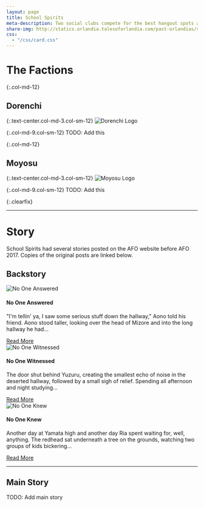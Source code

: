 ```yaml
---
layout: page
title: School Spirits
meta-description: Two social clubs compete for the best hangout spots at school. Little do they know the school is not all it appears to be.
share-img: http://statics.orlandia.talesoforlandia.com/past-orlandias/spirits/ghosts.png
css:
  - "/css/card.css"
---
```



# The Factions

{:.col-md-12}
## Dorenchi

{:.text-center.col-md-3.col-sm-12}
![Dorenchi Logo][dorenchi]

{:.col-md-9.col-sm-12}
TODO: Add this

{:.col-md-12}
## Moyosu

{:.text-center.col-md-3.col-sm-12}
![Moyosu Logo][moyosu]

{:.col-md-9.col-sm-12}
TODO: Add this

{:.clearfix}

---

# Story

School Spirits had several stories posted on the AFO website before AFO 2017. Copies of the original posts are linked below. 

## Backstory

<div class="row" >
  <div class="col-md-4 col-sm-12">
    <div class="card">
      <img class="card-img-top" src="http://statics.orlandia.talesoforlandia.com/past-orlandias/spirits/ghosts.png" alt="No One Answered">
      <div class="card-block">
        <h4 class="card-title">No One Answered</h4>
        <p class="card-subtitle">
          "I'm tellin' ya, I saw some serious stuff down the hallway," Aono told his friend. Aono stood taller, looking over the head of Mizore and into the long hallway he had...
        </p>
        <a href="no-one-answered" class="btn btn-primary card-link">Read More</a>
      </div>
    </div>
  </div>

  <div class="col-md-4 col-sm-12">
    <div class="card">
      <img class="card-img-top" src="http://statics.orlandia.talesoforlandia.com/past-orlandias/spirits/yuzuru-cropped.png" alt="No One Witnessed">
      <div class="card-block">
        <h4 class="card-title">No One Witnessed</h4>
        <p class="card-subtitle">
          The door shut behind Yuzuru, creating the smallest echo of noise in the deserted hallway, followed by a small sigh of relief. Spending all afternoon and night studying...
        </p>
        <a href="no-one-witnessed" class="btn btn-primary card-link">Read More</a>
      </div>
    </div>
  </div>

  <div class="col-md-4 col-sm-12">
    <div class="card">
      <img class="card-img-top" src="http://statics.orlandia.talesoforlandia.com/past-orlandias/spirits/possessed.png" alt="No One Knew">
      <div class="card-block">
        <h4 class="card-title">No One Knew</h4>
        <p class="card-subtitle">
          Another day at Yamata high and another day Ria spent waiting for, well, anything. The redhead sat underneath a tree on the grounds, watching two groups of kids bickering...
        </p>
        <a href="no-one-knew" class="btn btn-primary card-link">Read More</a>
      </div>
    </div>
  </div>
</div>

---

## Main Story

TODO: Add main story

[dorenchi]: http://statics.orlandia.talesoforlandia.com/past-orlandias/spirits/dorenchi.png
[moyosu]: http://statics.orlandia.talesoforlandia.com/past-orlandias/spirits/moyosu.png